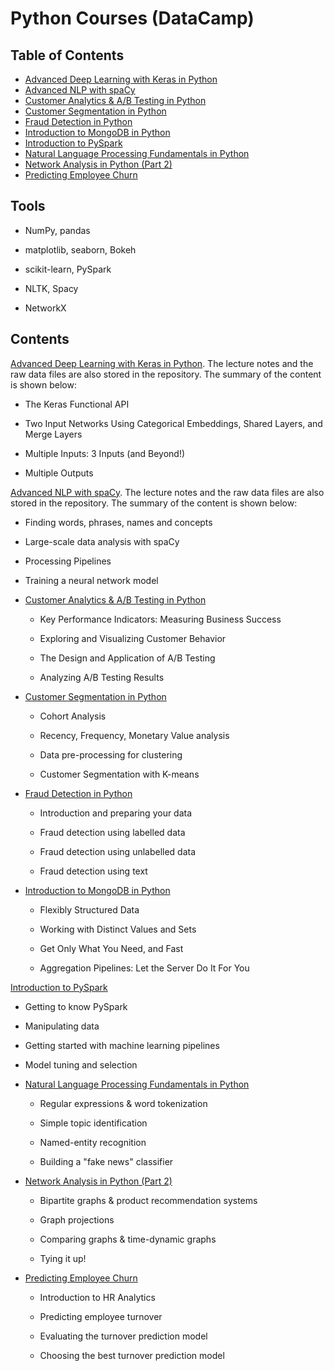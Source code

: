 # Python Courses (DataCamp)

## Table of Contents

- [Advanced Deep Learning with Keras in Python](#10)
- [Advanced NLP with spaCy](#9)
- [Customer Analytics & A/B Testing in Python](#3)
- [Customer Segmentation in Python](#2)
- [Fraud Detection in Python](#6)
- [Introduction to MongoDB in Python](#7)
- [Introduction to PySpark](#4)
- [Natural Language Processing Fundamentals in Python](#1)
- [Network Analysis in Python (Part 2)](#8)
- [Predicting Employee Churn](#5)

## Tools

- NumPy, pandas

- matplotlib, seaborn, Bokeh

- scikit-learn, PySpark

- NLTK, Spacy

- NetworkX

## Contents

<a id='10'></a>
[Advanced Deep Learning with Keras in Python](https://github.com/iDataist/Advanced-Deep-Learning-with-Keras-in-Python). The lecture notes and the raw data files are also stored in the repository. The summary of the content is shown below:

- The Keras Functional API

- Two Input Networks Using Categorical Embeddings, Shared Layers, and Merge Layers

- Multiple Inputs: 3 Inputs (and Beyond!)

- Multiple Outputs

<a id='9'></a>
[Advanced NLP with spaCy](https://github.com/iDataist/Advanced-NLP-with-spaCy). The lecture notes and the raw data files are also stored in the repository. The summary of the content is shown below:

- Finding words, phrases, names and concepts

- Large-scale data analysis with spaCy

- Processing Pipelines

- Training a neural network model

<a id='3'></a>

- [Customer Analytics & A/B Testing in Python](https://github.com/iDataist/Customer-Analytics-and-A-B-Testing-in-Python)

  - Key Performance Indicators: Measuring Business Success

  - Exploring and Visualizing Customer Behavior

  - The Design and Application of A/B Testing

  - Analyzing A/B Testing Results

<a id='2'></a>

- [Customer Segmentation in Python](https://github.com/iDataist/Customer-Segmentation)

  - Cohort Analysis

  - Recency, Frequency, Monetary Value analysis

  - Data pre-processing for clustering

  - Customer Segmentation with K-means

<a id='6'></a>

- [Fraud Detection in Python](https://github.com/iDataist/Fraud-Detection-in-Python)

  - Introduction and preparing your data

  - Fraud detection using labelled data

  - Fraud detection using unlabelled data

  - Fraud detection using text

<a id='7'></a>

- [Introduction to MongoDB in Python](https://github.com/iDataist/Introduction-to-MongoDB-in-Python)

  - Flexibly Structured Data

  - Working with Distinct Values and Sets

  - Get Only What You Need, and Fast

  - Aggregation Pipelines: Let the Server Do It For You

<a id='4'></a>

[Introduction to PySpark](https://github.com/iDataist/Introduction-to-PySpark)

  - Getting to know PySpark

  - Manipulating data

  - Getting started with machine learning pipelines

  - Model tuning and selection

<a id='1'></a>

- [Natural Language Processing Fundamentals in Python](https://github.com/iDataist/Natural-Language-Processing-Fundamentals-in-Python)

  - Regular expressions & word tokenization

  - Simple topic identification

  - Named-entity recognition

  - Building a "fake news" classifier

<a id='8'></a>
- [Network Analysis in Python (Part 2)](https://github.com/iDataist/Network-Analysis-in-Python-Part-2)

  - Bipartite graphs & product recommendation systems

  - Graph projections

  - Comparing graphs & time-dynamic graphs

  - Tying it up!

<a id='5'></a>
- [Predicting Employee Churn](https://github.com/iDataist/Predicting-Employee-Churn)

  - Introduction to HR Analytics

  - Predicting employee turnover

  - Evaluating the turnover prediction model

  - Choosing the best turnover prediction model
